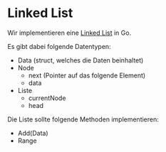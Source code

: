# Linked List

Wir implementieren eine [Linked List](https://de.wikipedia.org/wiki/Liste_(Datenstruktur)) in Go.


Es gibt dabei folgende Datentypen:

* Data (struct, welches die Daten beinhaltet)
* Node
    * next (Pointer auf das folgende Element)
    * data
* Liste
    * currentNode
    * head

Die Liste sollte folgende Methoden implementieren:

* Add(Data)
* Range
        